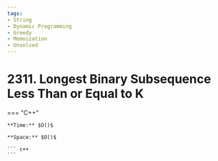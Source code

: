 ```yaml
---
tags:
- String
- Dynamic Programming
- Greedy
- Memoization
- Unsolved
---
```



# 2311. Longest Binary Subsequence Less Than or Equal to K

=== "C++"

    **Time:** $O()$

    **Space:** $O()$

    ``` c++
    ```